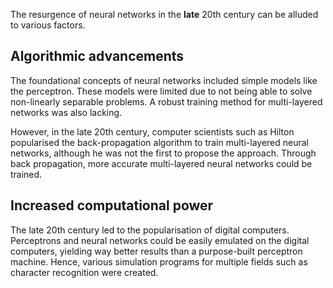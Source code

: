The resurgence of neural networks in the **late** 20th century can be alluded to various factors.
## Algorithmic advancements
The foundational concepts of neural networks included simple models like the perceptron. These models were limited due to not being able to solve non-linearly separable problems. A robust training method for multi-layered networks was also lacking. 

However, in the late 20th century, computer scientists such as Hilton popularised the back-propagation algorithm to train multi-layered neural networks, although he was not the first to propose the approach. Through back propagation, more accurate multi-layered neural networks could be trained.
## Increased computational power
The late 20th century led to the popularisation of digital computers. Perceptrons and neural networks could be easily emulated on the digital computers, yielding way better results than a purpose-built perceptron machine. Hence, various simulation programs for multiple fields such as character recognition were created.